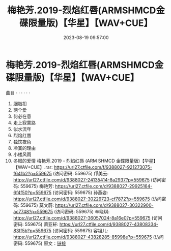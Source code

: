 ﻿---
title: 梅艳芳.2019-烈焰红唇(ARMSHMCD金碟限量版)【华星】【WAV+CUE】
date: 2023-08-19 09:57:00
categories: WAV车载音乐、镜像
tags: 华语中文
---
# 梅艳芳.2019-烈焰红唇(ARMSHMCD金碟限量版)【华星】【WAV+CUE】

曲目
· · · · · ·
01. 胭脂扣
02. 两个爱
03. 何必在意
04. 走上寂寞路
05. 似水流年
06. 烈焰红唇
07. 独饮夜色
08. 冷寞的理由
09. 小楼风雨
10. 冬眠的爱情
梅艳芳.2019 - 烈焰红唇 (ARM SHMCD 金碟限量版)【华星】【WAV+CUE】.rar: https://url27.ctfile.com/f/9388027-921273075-f641b2?p=559675
(访问密码: 559675)
邝美云: https://url27.ctfile.com/d/9388027-24135414-8a2937?p=559675
(访问密码: 559675)
梅艳芳: https://url27.ctfile.com/d/9388027-29925164-6f4f50?p=559675
(访问密码: 559675)
孙燕姿: https://url27.ctfile.com/d/9388027-30229723-cf7872?p=559675
(访问密码: 559675)
莫文蔚: https://url27.ctfile.com/d/9388027-30322900-ac7748?p=559675
(访问密码: 559675)
辛晓琪: https://url27.ctfile.com/d/9388027-36057024-8a16e0?p=559675
(访问密码: 559675)
萧亚轩: https://url27.ctfile.com/d/9388027-43808334-83ff5b?p=559675
(访问密码: 559675)
容祖儿: https://url27.ctfile.com/d/9388027-43828285-85998e?p=559675
(访问密码: 559675)
原文：[链接](https://blog.sina.com.cn/s/blog_1647c7e760103136o.html)
